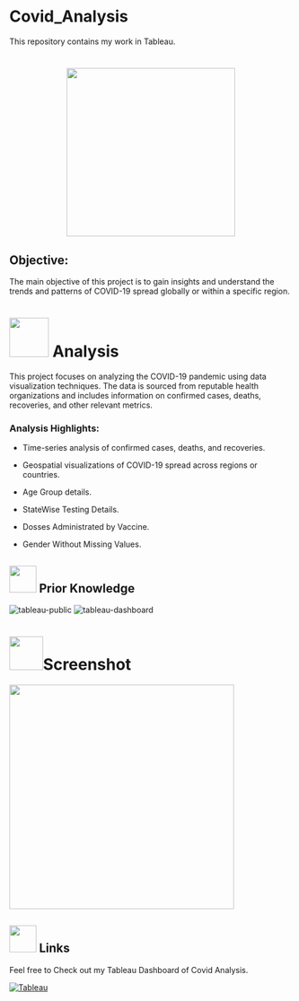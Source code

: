 
# Covid_Analysis
This repository contains my work in Tableau.

# <p align="center"><img src=https://media.tenor.com/1j3-qb9Y_24AAAAC/covid-19.gif width=300></p>

<h2>Objective:</h2>
The main objective of this project is to gain insights and understand the trends and patterns of COVID-19 spread globally or within a specific region.

# <img src="https://uploads-ssl.webflow.com/5c19100c2b50073e6ee69da1/60d34f3b422c048fb72cb925_Analyze.gif" width="70"> **Analysis**
This project focuses on analyzing the COVID-19 pandemic using data visualization techniques. The data is sourced from reputable health organizations and includes information on confirmed cases, deaths, recoveries, and other relevant metrics.
<h3>Analysis Highlights:</h3>

- Time-series analysis of confirmed cases, deaths, and recoveries.

- Geospatial visualizations of COVID-19 spread across regions or countries.

- Age Group details.

- StateWise Testing Details.

- Dosses Administrated by Vaccine.

- Gender Without Missing Values.


##  <img src=https://user-images.githubusercontent.com/106439762/178803205-47a08ce7-2187-4f96-b301-a2b68690619a.gif width="48" height="48" > Prior Knowledge
![tableau-public](https://user-images.githubusercontent.com/106439762/178797623-924f63c6-f35a-4da1-bea6-7a3f647c18af.svg)
![tableau-dashboard](https://user-images.githubusercontent.com/106439762/178797660-533dac49-4eef-42c3-b7bc-4fc935192582.svg)

# <img src="https://media2.giphy.com/media/YjQk70gmQLDmJTawn0/giphy.gif?cid=6c09b952xaer02w992bk0htawwbmvmqir5fyf338xab2n9jp&ep=v1_internal_gif_by_id&rid=giphy.gif&ct=s" width="60">**Screenshot**



<img src="https://github.com/codewithalishakhan/Covid_Analysis/assets/109518128/2a2156b8-1eb2-49b0-9fda-85da2aabc229" height=400>

##  <img src=https://user-images.githubusercontent.com/106439762/178810087-8f7f8272-0cb8-40cb-a14c-be475569cf7d.gif width="48" height="48"> Links
Feel free to Check out my Tableau Dashboard of Covid Analysis.


[![Tableau](https://img.shields.io/badge/Tableau-0A66C2?style=for-the-badge&logo=Tableau&logoColor=Black)](https://public.tableau.com/app/profile/alisha.khan7858)
